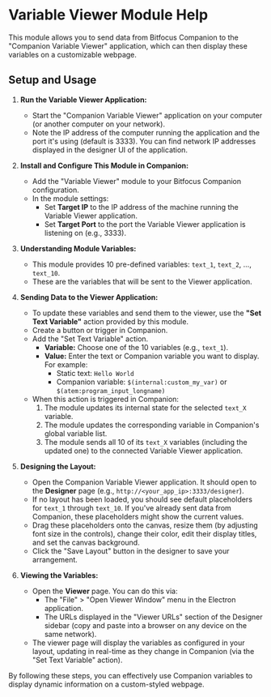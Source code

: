 # Variable Viewer Module Help

This module allows you to send data from Bitfocus Companion to the "Companion Variable Viewer" application, which can then display these variables on a customizable webpage.

## Setup and Usage

1.  **Run the Variable Viewer Application:**
    *   Start the "Companion Variable Viewer" application on your computer (or another computer on your network).
    *   Note the IP address of the computer running the application and the port it's using (default is 3333). You can find network IP addresses displayed in the designer UI of the application.

2.  **Install and Configure This Module in Companion:**
    *   Add the "Variable Viewer" module to your Bitfocus Companion configuration.
    *   In the module settings:
        *   Set **Target IP** to the IP address of the machine running the Variable Viewer application.
        *   Set **Target Port** to the port the Variable Viewer application is listening on (e.g., 3333).

3.  **Understanding Module Variables:**
    *   This module provides 10 pre-defined variables: `text_1`, `text_2`, ..., `text_10`.
    *   These are the variables that will be sent to the Viewer application.

4.  **Sending Data to the Viewer Application:**
    *   To update these variables and send them to the viewer, use the **"Set Text Variable"** action provided by this module.
    *   Create a button or trigger in Companion.
    *   Add the "Set Text Variable" action.
        *   **Variable:** Choose one of the 10 variables (e.g., `text_1`).
        *   **Value:** Enter the text or Companion variable you want to display. For example:
            *   Static text: `Hello World`
            *   Companion variable: `$(internal:custom_my_var)` or `$(atem:program_input_longname)`
    *   When this action is triggered in Companion:
        1.  The module updates its internal state for the selected `text_X` variable.
        2.  The module updates the corresponding variable in Companion's global variable list.
        3.  The module sends all 10 of its `text_X` variables (including the updated one) to the connected Variable Viewer application.

5.  **Designing the Layout:**
    *   Open the Companion Variable Viewer application. It should open to the **Designer** page (e.g., `http://<your_app_ip>:3333/designer`).
    *   If no layout has been loaded, you should see default placeholders for `text_1` through `text_10`. If you've already sent data from Companion, these placeholders might show the current values.
    *   Drag these placeholders onto the canvas, resize them (by adjusting font size in the controls), change their color, edit their display titles, and set the canvas background.
    *   Click the "Save Layout" button in the designer to save your arrangement.

6.  **Viewing the Variables:**
    *   Open the **Viewer** page. You can do this via:
        *   The "File" > "Open Viewer Window" menu in the Electron application.
        *   The URLs displayed in the "Viewer URLs" section of the Designer sidebar (copy and paste into a browser on any device on the same network).
    *   The viewer page will display the variables as configured in your layout, updating in real-time as they change in Companion (via the "Set Text Variable" action).

By following these steps, you can effectively use Companion variables to display dynamic information on a custom-styled webpage. 